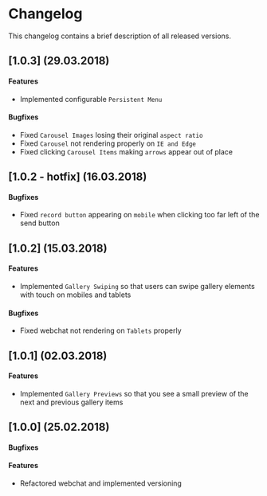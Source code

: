 # Changelog
This changelog contains a brief description of all released versions.

## [1.0.3] (29.03.2018)
#### Features
* Implemented configurable ``Persistent Menu``

#### Bugfixes
* Fixed ``Carousel Images`` losing their original ``aspect ratio``
* Fixed ``Carousel`` not rendering properly on ``IE and Edge``
* Fixed clicking ``Carousel Items`` making ``arrows`` appear out of place

## [1.0.2 - hotfix] (16.03.2018)
#### Bugfixes
* Fixed ``record button`` appearing on ``mobile`` when clicking too far left of the send button

## [1.0.2] (15.03.2018)
#### Features
* Implemented ``Gallery Swiping`` so that users can swipe gallery elements with touch on mobiles and tablets

#### Bugfixes
* Fixed webchat not rendering on ``Tablets`` properly

## [1.0.1] (02.03.2018)
#### Features
* Implemented ``Gallery Previews`` so that you see a small preview of the next and previous gallery items

## [1.0.0] (25.02.2018)
#### Bugfixes

#### Features
* Refactored webchat and implemented versioning
